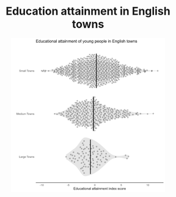 <h1 align="center"> Education attainment in English towns </h1>

<p align="center">
  <img src="/2024/2024-01-23/2024-01-23_edu_attainment_violin.png" width="80%"/>
</p>

